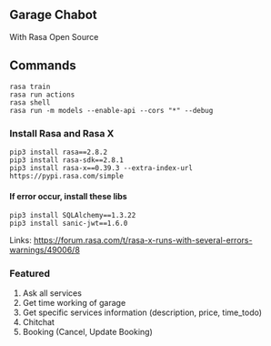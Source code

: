 
## Garage Chabot
With Rasa Open Source
## Commands

```
rasa train
rasa run actions
rasa shell 
rasa run -m models --enable-api --cors "*" --debug
```

### Install Rasa and Rasa X
```
pip3 install rasa==2.8.2
pip3 install rasa-sdk==2.8.1
pip3 install rasa-x==0.39.3 --extra-index-url https://pypi.rasa.com/simple
```
#### If error occur, install these libs
```
pip3 install SQLAlchemy==1.3.22
pip3 install sanic-jwt==1.6.0
```
Links: https://forum.rasa.com/t/rasa-x-runs-with-several-errors-warnings/49006/8

### Featured
1. Ask all services
2. Get time working of garage
3. Get specific services information (description, price, time_todo)
4. Chitchat
5. Booking (Cancel, Update Booking)
